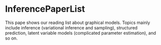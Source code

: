 # InferencePaperList

This pape shows our reading list about graphical models. Topics mainly include inference (variational inference and sampling), structured prediction, latent variable models (complicated  parameter estimation), and so on.
